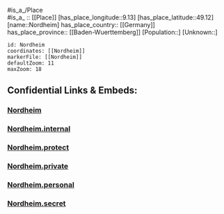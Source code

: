 ﻿---
location: [49.12,9.13] 
mapzoom: [7,12] 
mapmarker: city 
type: City
tags:
- geo/City


SpocWebEntityId: 32949
isDeleted: false
confidential: public

---
#is_a_/Place  
#is_a_ :: [[Place]] 
[has_place_longitude::9.13] 
[has_place_latitude::49.12] 
[name::Nordheim] 
has_place_country:: [[Germany]]  
has_place_province:: [[Baden-Wuerttemberg]] 
[Population::] 
[Unknown::] 


```leaflet
id: Nordheim
coordinates: [[Nordheim]] 
markerFile: [[Nordheim]] 
defaultZoom: 11 
maxZoom: 18
```


## Confidential Links & Embeds: 

### [Nordheim](/_public/Earth/Continent/Europe/Europe~Central/Germany/Germany~West/Baden-Wuerttemberg/counties~BW/Heilbronn/cities~Heilbronn/Lauffen~Neckar/City/Nordheim.md) 

### [Nordheim.internal](/_internal/Earth/Continent/Europe/Europe~Central/Germany/Germany~West/Baden-Wuerttemberg/counties~BW/Heilbronn/cities~Heilbronn/Lauffen~Neckar/City/Nordheim.internal.md) 

### [Nordheim.protect](/_protect/Earth/Continent/Europe/Europe~Central/Germany/Germany~West/Baden-Wuerttemberg/counties~BW/Heilbronn/cities~Heilbronn/Lauffen~Neckar/City/Nordheim.protect.md) 

### [Nordheim.private](/_private/Earth/Continent/Europe/Europe~Central/Germany/Germany~West/Baden-Wuerttemberg/counties~BW/Heilbronn/cities~Heilbronn/Lauffen~Neckar/City/Nordheim.private.md) 

### [Nordheim.personal](/_personal/Earth/Continent/Europe/Europe~Central/Germany/Germany~West/Baden-Wuerttemberg/counties~BW/Heilbronn/cities~Heilbronn/Lauffen~Neckar/City/Nordheim.personal.md) 

### [Nordheim.secret](/_secret/Earth/Continent/Europe/Europe~Central/Germany/Germany~West/Baden-Wuerttemberg/counties~BW/Heilbronn/cities~Heilbronn/Lauffen~Neckar/City/Nordheim.secret.md) 
